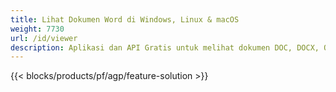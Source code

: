 ```yaml
---
title: Lihat Dokumen Word di Windows, Linux & macOS 
weight: 7730
url: /id/viewer
description: Aplikasi dan API Gratis untuk melihat dokumen DOC, DOCX, ODT sebagai halaman
---
```


{{< blocks/products/pf/agp/feature-solution >}} 

